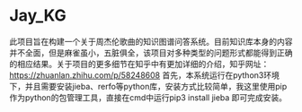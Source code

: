 # Jay_KG
  此项目旨在构建一个关于周杰伦歌曲的知识图谱问答系统。目前知识库本身的内容并不全面，但是麻雀虽小，五脏俱全，该项目对多种类型的问题形式都能得到正确的相应结果。关于项目的更多细节在知乎中有更加详细的介绍，知乎网址：https://zhuanlan.zhihu.com/p/58248608
  首先，本系统运行在python3环境下，并且需要安装jieba、rerfo等python库，安装方式比较简单，我这里使用pip作为python的包管理工具，直接在cmd中运行pip3 install jieba 即可完成安装。

